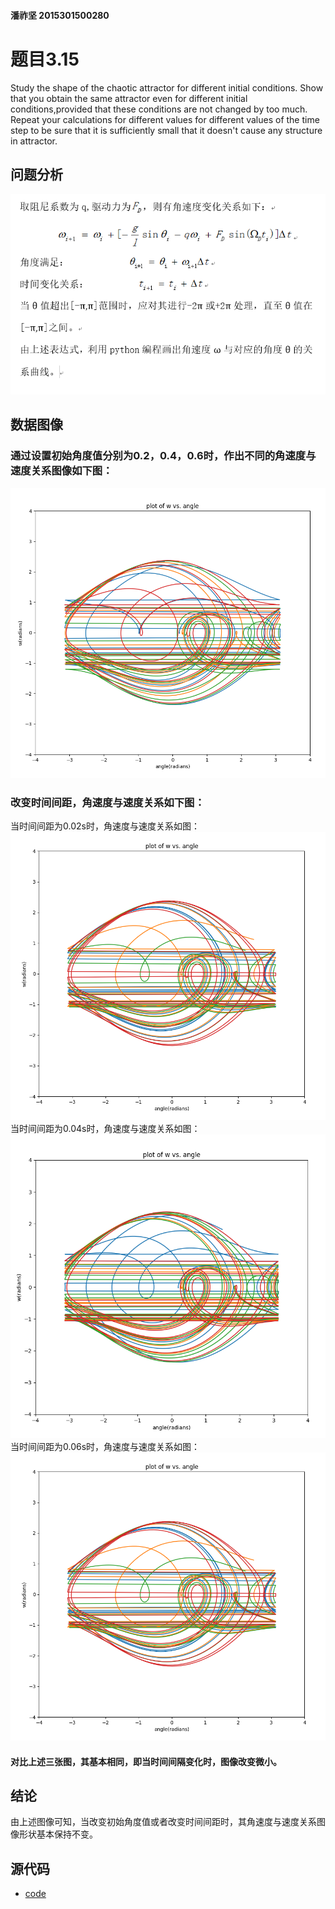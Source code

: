 #### 潘祚坚 2015301500280
# 题目3.15
Study the shape of the chaotic attractor for different initial conditions. Show that you obtain the same attractor even for different initial conditions,provided that these conditions are not changed by too much. Repeat your calculations for different values for different values of the time step to be sure that it is sufficiently small that it doesn't cause any structure in attractor.

## 问题分析

![picture1](https://github.com/paaaaaan/Computational_physics_2015301500280/blob/files/picture8.png)

## 数据图像

### 通过设置初始角度值分别为0.2，0.4，0.6时，作出不同的角速度与速度关系图像如下图：

![picture1](https://github.com/paaaaaan/Computational_physics_2015301500280/blob/files/picture9.png)

### 改变时间间距，角速度与速度关系如下图：

当时间间距为0.02s时，角速度与速度关系如图：
![picture1](https://github.com/paaaaaan/Computational_physics_2015301500280/blob/files/picture10.png)
当时间间距为0.04s时，角速度与速度关系如图：
![picture1](https://github.com/paaaaaan/Computational_physics_2015301500280/blob/files/picture11.png)
当时间间距为0.06s时，角速度与速度关系如图：
![picture1](https://github.com/paaaaaan/Computational_physics_2015301500280/blob/files/picture12.png)
#### 对比上述三张图，其基本相同，即当时间间隔变化时，图像改变微小。

## 结论

由上述图像可知，当改变初始角度值或者改变时间间距时，其角速度与速度关系图像形状基本保持不变。

## 源代码
- [code](https://github.com/paaaaaan/Computational_physics_2015301500280/blob/files/exercise06)

